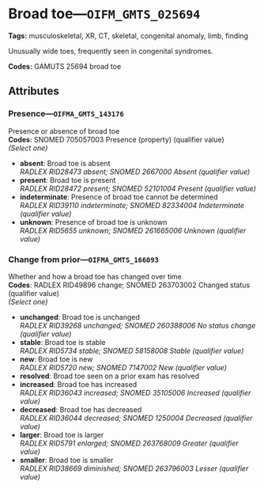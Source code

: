 # Broad toe—`OIFM_GMTS_025694`

**Tags:** musculoskeletal, XR, CT, skeletal, congenital anomaly, limb, finding

Unusually wide toes, frequently seen in congenital syndromes.

**Codes:** GAMUTS 25694 broad toe

## Attributes

### Presence—`OIFMA_GMTS_143176`

Presence or absence of broad toe  
**Codes**: SNOMED 705057003 Presence (property) (qualifier value)  
*(Select one)*

- **absent**: Broad toe is absent  
_RADLEX RID28473 absent; SNOMED 2667000 Absent (qualifier value)_
- **present**: Broad toe is present  
_RADLEX RID28472 present; SNOMED 52101004 Present (qualifier value)_
- **indeterminate**: Presence of broad toe cannot be determined  
_RADLEX RID39110 indeterminate; SNOMED 82334004 Indeterminate (qualifier value)_
- **unknown**: Presence of broad toe is unknown  
_RADLEX RID5655 unknown; SNOMED 261665006 Unknown (qualifier value)_

### Change from prior—`OIFMA_GMTS_166093`

Whether and how a broad toe has changed over time  
**Codes**: RADLEX RID49896 change; SNOMED 263703002 Changed status (qualifier value)  
*(Select one)*

- **unchanged**: Broad toe is unchanged  
_RADLEX RID39268 unchanged; SNOMED 260388006 No status change (qualifier value)_
- **stable**: Broad toe is stable  
_RADLEX RID5734 stable; SNOMED 58158008 Stable (qualifier value)_
- **new**: Broad toe is new  
_RADLEX RID5720 new; SNOMED 7147002 New (qualifier value)_
- **resolved**: Broad toe seen on a prior exam has resolved  
- **increased**: Broad toe has increased  
_RADLEX RID36043 increased; SNOMED 35105006 Increased (qualifier value)_
- **decreased**: Broad toe has decreased  
_RADLEX RID36044 decreased; SNOMED 1250004 Decreased (qualifier value)_
- **larger**: Broad toe is larger  
_RADLEX RID5791 enlarged; SNOMED 263768009 Greater (qualifier value)_
- **smaller**: Broad toe is smaller  
_RADLEX RID38669 diminished; SNOMED 263796003 Lesser (qualifier value)_
